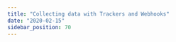 ```yaml
---
title: "Collecting data with Trackers and Webhooks"
date: "2020-02-15"
sidebar_position: 70
---
```




